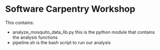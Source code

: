 Software Carpentry Workshop
===========================

This contains:

* analyze_mosquito_data_lib.py this is the python module that contains the analysis functions
* pipeline.sh is the bash script to run our analysis
